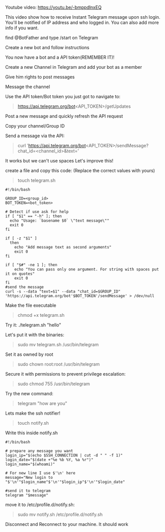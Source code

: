 Youtube video: https://youtu.be/-bmppdlnxEQ

This video show how to receive Instant Telegram message upon ssh login. You'll be notified of IP address and who logged in. You can also add more info if you want.

find @BotFather and type /start on Telegram
 
Create a new bot and follow instructions
  
You now have a bot and a API token(REMEMBER IT)!
  
Create a new Channel in Telegram and add your bot as a member

Give him rights to post messages

Message the channel

Use the API token/Bot token you just got to navigate to:

>https://api.telegram.org/bot<API_TOKEN>/getUpdates

Post a new message and quickly refresh the API request

Copy your channel/Group ID 

Send a message via the API:

>curl 'https://api.telegram.org/bot<API_TOKEN>/sendMessage?chat_id=<channel_id>&text=<text>'

It works but we can't use spaces
Let's improve this!

create a file and copy this code:
(Replace the correct values with yours)
>touch telegram.sh

```
#!/bin/bash
    
GROUP_ID=<group_id>
BOT_TOKEN=<bot_token>

# Detect if use ask for help
if [ "$1" == "-h" ]; then
  echo "Usage: `basename $0` \"text message\""
  exit 0
fi

if [ -z "$1" ]
  then
    echo "Add message text as second arguments"
    exit 0
fi

if [ "$#" -ne 1 ]; then
    echo "You can pass only one argument. For string with spaces put it on quotes"
    exit 0
fi
#send the message 
curl -s --data "text=$1" --data "chat_id=$GROUP_ID" 'https://api.telegram.org/bot'$BOT_TOKEN'/sendMessage' > /dev/null

```

Make the file executable
> chmod +x telegram.sh

Try it:
./telegram.sh "hello"

Let's put it with the binaries:
>sudo mv telegram.sh /usr/bin/telegram

Set it as owned by root
>sudo chown root:root /usr/bin/telegram

Secure it with permissions to prevent privilege escalation:
>sudo chmod 755 /usr/bin/telegram

Try the new command:
>telegram "how are you"

Lets make the ssh notifier!
>touch notify.sh

Write this inside notify.sh

```
#!/bin/bash
    
# prepare any message you want
login_ip="$(echo $SSH_CONNECTION | cut -d " " -f 1)"
login_date="$(date +"%e %b %Y, %a %r")"
login_name="$(whoami)"

# For new line I use $'\n' here
message="New login to "$'\n'"$login_name"$'\n'"$login_ip"$'\n'"$login_date"

#send it to telegram
telegram "$message"
```

move it to /etc/profile.d/notify.sh:
>sudo mv notify.sh /etc/profile.d/notify.sh

Disconnect and Reconnect to your machine. It should work
